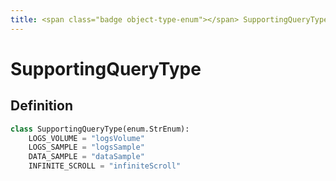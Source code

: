 ```yaml
---
title: <span class="badge object-type-enum"></span> SupportingQueryType
---
```

# <span class="badge object-type-enum"></span> SupportingQueryType

## Definition

```python
class SupportingQueryType(enum.StrEnum):
    LOGS_VOLUME = "logsVolume"
    LOGS_SAMPLE = "logsSample"
    DATA_SAMPLE = "dataSample"
    INFINITE_SCROLL = "infiniteScroll"
```
